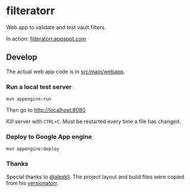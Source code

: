 <!--
  Licensed to the Apache Software Foundation (ASF) under one or more
  contributor license agreements.  See the NOTICE file distributed with
  this work for additional information regarding copyright ownership.
  The ASF licenses this file to You under the Apache License, Version 2.0
  (the "License"); you may not use this file except in compliance with
  the License.  You may obtain a copy of the License at

       http://www.apache.org/licenses/LICENSE-2.0

  Unless required by applicable law or agreed to in writing, software
  distributed under the License is distributed on an "AS IS" BASIS,
  WITHOUT WARRANTIES OR CONDITIONS OF ANY KIND, either express or implied.
  See the License for the specific language governing permissions and
  limitations under the License.
-->

filteratorr
===========

Web app to validate and test vault filters.

In action: [filteratorr.appspot.com](http://filteratorr.appspot.com)

Develop
-------

The actual web app code is in [src/main/webapp](src/main/webapp/).

### Run a local test server

    mvn appengine:run
    
Then go to <http://localhost:8080>
    
Kill server with `CTRL+C`. Must be restarted every time a file has changed.

### Deploy to Google App engine

    mvn appengine:deploy
    
    
### Thanks

Special thanks to [@alexkli](https://github.com/alexkli). The project layout and build files were copied from his [versionatorr](https://github.com/alexkli/versionatorr).